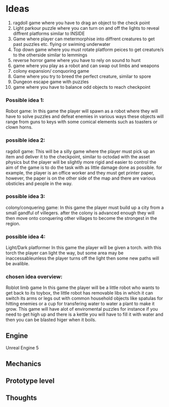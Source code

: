 # Ideas
1. ragdoll game where you have to drag an object to the check point
2. Light parkour puzzle where you can turn on and off the lights to reveal diffrent platforms similar to INSIDE
3. Game where player can metermorphise into diffrent creatures to get past puzzles etc. flying or swiming underwater
4. Top down game where you must rotate platform peices to get creature/s to the otherside similar to lemmings
5. reverse horror game where you have to rely on sound to hunt
6. game where you play as a robot and can swap out limbs and weapons
7. colony expansion/ conquoring game
8. Game where you try to breed the perfect creature, similar to spore
9. Dungeon escape game with puzzles
10. game where you have to balance odd objects to reach checkpoint

### Possible idea 1:
Robot game:
In this game the player will spawn as a robot where they will have to solve puzzles and defeat enemies in various ways
these objects will range from guns to keys with some comical elements such as toasters or clown horns.

### possible idea 2:
ragdoll game:
This will be a silly game where the player must pick up an item and deliver it to the checkpoint, similar to octodad with the asset physics but the player will be slightly more rigid and easier to control
the aim of the game is to do the task with as little damage done as possible. for example, the player is an office worker and they must get printer paper, however, the paper is on the other side of the map and there are
various obsticles and people in the way.

### possible idea 3:
colony/conquering game:
In this game the player must build up a city from a small gandful of villegers. after the colony is advanced enough they will then move onto conquering other villages to become the strongest in the region.

### possible idea 4:
Light/Dark platformer
In this game the player will be given a torch.
with this torch the player can light the way, but some area may be inaccessableunless the player turns off the light then some new paths will be avalible.

### **chosen idea overview:**
Roblot limb game
In this game the player will be a little robot who wants to get back to its toybox, the little robot has removable libs in which it can switch its arms or legs out with common household objects like spatulas for hitting enemies or a cup for transfering water to water a plant to make it grow.
This game will have alot of enviromental puzzles for instance if you need to get high up and there is a kettle you will have to fill it with water and then you can be blasted higer when it boils.

## Engine
Unreal Engine 5

## Mechanics 

## Prototype level

## Thoughts



